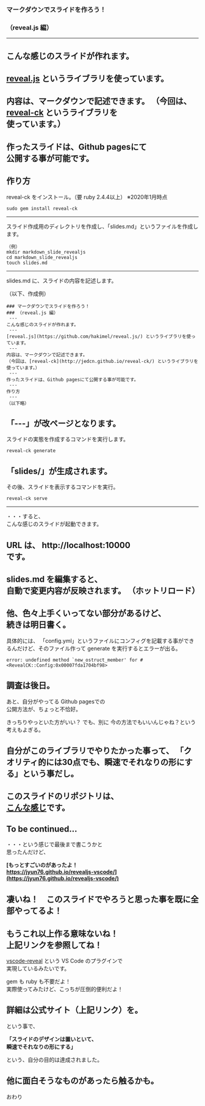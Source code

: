 ### マークダウンでスライドを作ろう！
### （reveal.js 編）
---
こんな感じのスライドが作れます。
---
[reveal.js](https://github.com/hakimel/reveal.js/) というライブラリを使っています。
---
内容は、マークダウンで記述できます。
（今回は、[reveal-ck](http://jedcn.github.io/reveal-ck/) というライブラリを  
使っています。）
---
作ったスライドは、Github pagesにて  
公開する事が可能です。
---
作り方
---
reveal-ck をインストール。（要 ruby 2.4.4以上）
※2020年1月時点
```
sudo gem install reveal-ck
```
---
スライド作成用のディレクトリを作成し、「slides.md」というファイルを作成します。

```
（例）
mkdir markdown_slide_revealjs
cd markdown_slide_revealjs
touch slides.md
```
---
slides.md に、スライドの内容を記述します。

（以下、作成例）
```
### マークダウンでスライドを作ろう！
### （reveal.js 編）
 ---
こんな感じのスライドが作れます。
 ---
[reveal.js](https://github.com/hakimel/reveal.js/) というライブラリを使っています。
 ---
内容は、マークダウンで記述できます。
（今回は、[reveal-ck](http://jedcn.github.io/reveal-ck/) というライブラリを使っています。）
 ---
作ったスライドは、Github pagesにて公開する事が可能です。
 ---
作り方
 ---
（以下略）
```
「---」が改ページとなります。
---
スライドの実態を作成するコマンドを実行します。
```
reveal-ck generate
```
「slides/」が生成されます。
---
その後、スライドを表示するコマンドを実行。
```
reveal-ck serve
```
---
・・・すると、  
こんな感じのスライドが起動できます。  

URL は、
http://localhost:10000  
です。
---
slides.md を編集すると、  
自動で変更内容が反映されます。
（ホットリロード）
---
他、色々上手くいってない部分があるけど、  
続きは明日書く。
---
具体的には、
「config.yml」というファイルにコンフィグを記載する事ができるんだけど、そのファイル作って generate を実行するとエラーが出る。
```
error: undefined method `new_ostruct_member' for #<RevealCK::Config:0x00007fda1704bf98>
```
調査は後日。
---
あと、自分がやってる Github pagesでの  
公開方法が、ちょっと不恰好。  

きっちりやっといた方がいい？  でも、別に  今の方法でもいいんじゃね？という考えもよぎる。  

自分がこのライブラリでやりたかった事って、
「クオリティ的には30点でも、瞬速でそれなりの形にする」という事だし。
---
このスライドのリポジトリは、  
[こんな感じ](https://github.com/kakisoft/markdown_slide_revealjs)です。
---
To be continued...
---
・・・という感じで最後まで書こうかと  
思ったんだけど、  

**[もっとすごいのがあったよ！<br>https://jyun76.github.io/revealjs-vscode/](https://jyun76.github.io/revealjs-vscode/)**  

凄いね！　このスライドでやろうと思った事を既に全部やってるよ！  
　  
もうこれ以上作る意味ないね！  
上記リンクを参照してね！
---
[vscode-reveal](https://marketplace.visualstudio.com/items?itemName=evilz.vscode-reveal) という VS Code のプラグインで  
実現しているみたいです。  

gem も ruby も不要だよ！  
実際使ってみたけど、こっちが圧倒的便利だよ！  

詳細は公式サイト（上記リンク）を。
---
という事で、  

**「スライドのデザインは置いといて、  
瞬速でそれなりの形にする」**  

という、自分の目的は達成されました。  

他に面白そうなものがあったら触るかも。
---
おわり
